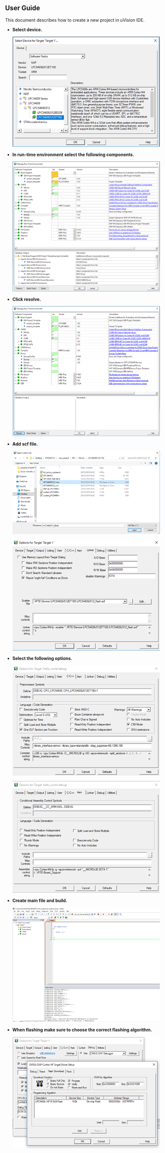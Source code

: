 ## User Guide

This document describes how to create a new project in uVision IDE.


* **Select device.**

   ![](img/00.PNG)

* **In run-time environment select the following components.**

   ![](img/02.PNG)

* **Click resolve.**

   ![](img/03.PNG)
    
 
* **Add scf file.**

  ![](img/04.PNG)
  
  ![](img/05.PNG)
  
* **Select the following options.**

  ![](img/06.PNG)

  ![](img/07.PNG)
  
* **Create main file and build.**

  ![](img/08.PNG)
  
* **When flashing make sure to choose the correct flashing algorithm.**

  ![](img/09.PNG)
